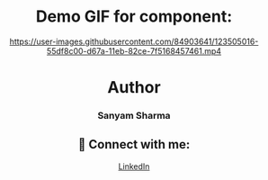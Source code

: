 <div align="center">
 
# Demo GIF for component:




https://user-images.githubusercontent.com/84903641/123505016-55df8c00-d67a-11eb-82ce-7f5168457461.mp4


 
# Author

<h3>Sanyam Sharma</h3>
 
 ## 🚀 Connect with me:

 <a href = "https://www.linkedin.com/in/sanyam-sharma-4919b9205/">LinkedIn</a>

</div>
